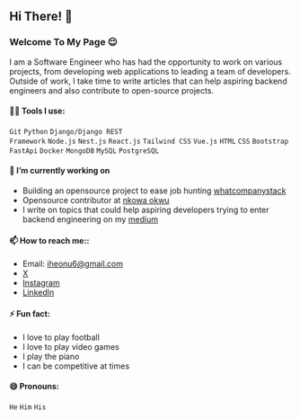 ## Hi There! 👋

### Welcome To My Page 😌
I am a Software Engineer who has had the opportunity to work on various projects, from developing web applications to leading a team of developers. Outside of work, I take time to write articles that can help aspiring backend engineers and also contribute to open-source projects.

#### 👨‍💻 Tools I use: 
<code>Git</code> <code>Python</code> <code>Django/Django REST Framework</code> <code>Node.js</code> <code>Nest.js</code> <code>React.js</code> <code>Tailwind CSS</code> <code>Vue.js</code> <code>HTML</code> <code>CSS</code> <code>Bootstrap</code> <code>FastApi</code> <code>Docker</code> <code>MongoDB</code> <code>MySQL</code> <code>PostgreSQL</code>

#### 🔭 I’m currently working on
- Building an opensource project to ease job hunting [whatcompanystack](https://github.com/jovialcore/whatcompstack-BE)
- Opensource contributor at [nkowa okwu](https://nkowaokwu.com/home)
- I write on topics that could help aspiring developers trying to enter backend engineering on my [medium](https://medium.com/@iheonu_)

#### 📫 How to reach me::
- Email: iheonu6@gmail.com
- [X](https://twitter.com/danieliheonu)
- [Instagram](https://www.instagram.com/iheonu_)
- [LinkedIn](https://www.linkedin.com/in/danieliheonu)

#### ⚡ Fun fact:
- I love to play football
- I love to play video games
- I play the piano
- I can be competitive at times

#### 😄 Pronouns:
<code>He</code> <code>Him</code> <code>His</code>

<!--
**danieldutcum/danieldutcum** is a ✨ _special_ ✨ repository because its `README.md` (this file) appears on your GitHub profile.

Here are some ideas to get you started:

- 🔭 I’m currently working on ...
- 🌱 I’m currently learning ...
- 👯 I’m looking to collaborate on ...
- 🤔 I’m looking for help with ...
- 💬 Ask me about ...
- 📫 How to reach me: ...
- 😄 Pronouns: ...
- ⚡ Fun fact: ...
-->
